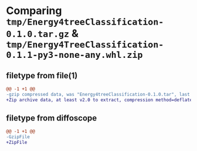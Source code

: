# Comparing `tmp/Energy4treeClassification-0.1.0.tar.gz` & `tmp/Energy4TreeClassification-0.1.1-py3-none-any.whl.zip`

## filetype from file(1)

```diff
@@ -1 +1 @@
-gzip compressed data, was "Energy4treeClassification-0.1.0.tar", last modified: Mon Apr  1 16:02:00 2024, max compression
+Zip archive data, at least v2.0 to extract, compression method=deflate
```

## filetype from diffoscope

```diff
@@ -1 +1 @@
-GzipFile
+ZipFile
```

